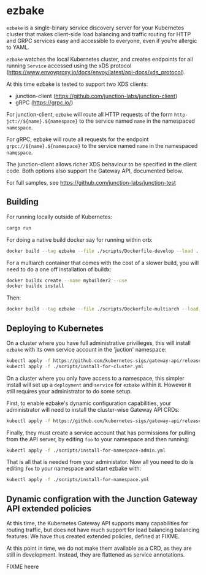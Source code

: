 # ezbake

`ezbake` is a single-binary service discovery server for your Kubernetes cluster
that makes client-side load balancing and traffic routing for HTTP and GRPC
services easy and accessible to everyone, even if you're allergic to YAML.

`ezbake` watches the local Kubernetes cluster, and creates endpoints for all running ```Service``` 
accessed using the xDS protocol (https://www.envoyproxy.io/docs/envoy/latest/api-docs/xds_protocol). 

At this time ezbake is tested to support two XDS clients:
- junction-client (https://github.com/junction-labs/junction-client)
- gRPC (https://grpc.io/)

For junction-client, `ezbake` will route all HTTP requests of the form `http-jct://${name}.${namespace}` 
to the service named `name` in the namespaced `namespace`.

For gRPC, ezbake will route all requests for the endpoint `grpc://${name}.${namespace}` to the 
service named `name` in the namespaced `namespace`.

The junction-client allows richer XDS behaviour to be specified in the client code. Both
options also support the Gateway API, documented below.

For full samples, see https://github.com/junction-labs/junction-test

## Building

For running locally outside of Kubernetes:
```bash
cargo run
```

For doing a native build docker say for running within orb:
```bash
docker build --tag ezbake --file ./scripts/Dockerfile-develop --load .
```

For a multiarch container that comes with the cost of a slower build,
you will need to do a one off installation of buildx:
```bash
docker buildx create --name mybuilder2 --use
docker buildx install
```

Then:
```bash
docker build --tag ezbake --file ./scripts/Dockerfile-multiarch --load .
```

## Deploying to Kubernetes

On a cluster where you have full administrative privilieges, this will 
install `ezbake` with its own service account in the 'juction' namespace:

```bash
kubectl apply -f https://github.com/kubernetes-sigs/gateway-api/releases/download/v1.1.0/standard-install.yaml
kubectl apply -f ./scripts/install-for-cluster.yml 
```

On a cluster where you only have access to a namespace, this simpler install
will set up  a `deployment` and `service` for `ezbake` within it. However it still 
requires your administrator to do some setup. 

First, to enable ezbake's dynamic configuration capabilities, your administrator will 
need to install the cluster-wise Gateway API CRDs:

```bash
kubectl apply -f https://github.com/kubernetes-sigs/gateway-api/releases/download/v1.1.0/standard-install.yaml
```

Finally, they must create a service account that has permissions for pulling
from the API server, by editing `foo` to your namespace and then running:
```bash
kubectl apply -f ./scripts/install-for-namespace-admin.yml 
```

That is all that is needed from your administator. Now all you need to do is editing `foo` 
to your namespace and start ezbake with:
```bash
kubectl apply -f ./scripts/install-for-namespace.yml 
```

## Dynamic configration with the Junction Gateway API extended policies

At this time, the Kubernetes Gateway API supports many capabilities for 
routing traffic, but does not have much support for load balancing
balancing features. We have thus created extended policies, defined at FIXME.

At this point in time, we do not make them available as a CRD, as they
are still in development. Instead, they are flattened as service annotations.

FIXME heere
